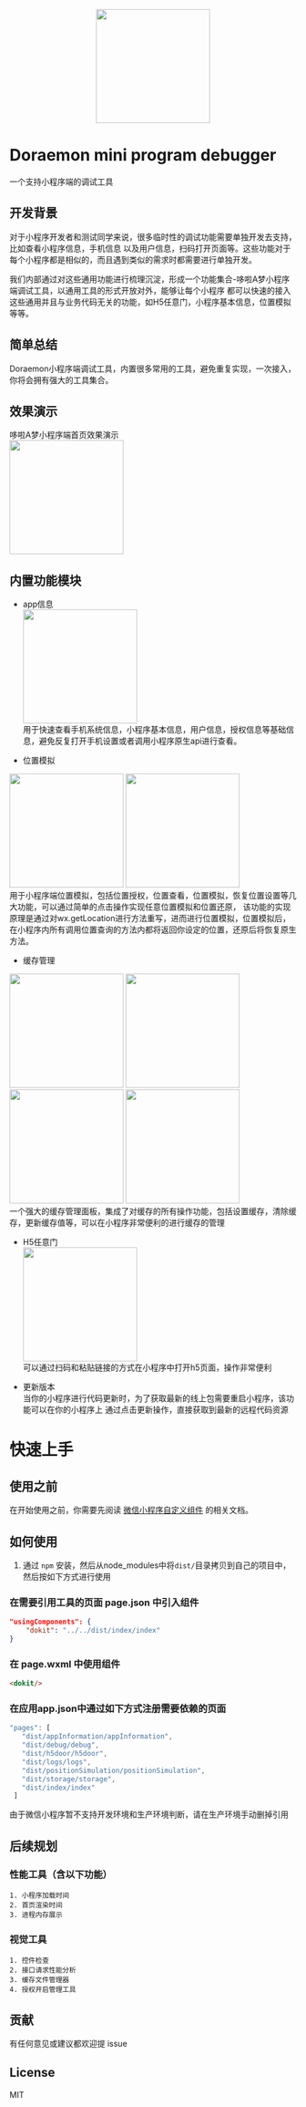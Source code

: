 <p align="center">
    <img width="200" src="./docs/assets/dokit.png">
</p>

# Doraemon mini program debugger
一个支持小程序端的调试工具
## 开发背景
对于小程序开发者和测试同学来说，很多临时性的调试功能需要单独开发去支持，比如查看小程序信息，手机信息
以及用户信息，扫码打开页面等。这些功能对于每个小程序都是相似的，而且遇到类似的需求时都需要进行单独开发。

我们内部通过对这些通用功能进行梳理沉淀，形成一个功能集合-哆啦A梦小程序端调试工具，以通用工具的形式开放对外，能够让每个小程序
都可以快速的接入这些通用并且与业务代码无关的功能，如H5任意门，小程序基本信息，位置模拟等等。

## 简单总结

Doraemon小程序端调试工具，内置很多常用的工具，避免重复实现，一次接入，你将会拥有强大的工具集合。

## 效果演示
哆啦A梦小程序端首页效果演示<br>
<img width="200" src="./docs/assets/preview.png">

## 内置功能模块

- app信息<br>
<img width="200" src="./docs/assets/appinfo.jpg"><br>
用于快速查看手机系统信息，小程序基本信息，用户信息，授权信息等基础信息，避免反复打开手机设置或者调用小程序原生api进行查看。

- 位置模拟<br>
<img width="200" src="./docs/assets/position.jpg">
<img width="200" src="./docs/assets/map.png">
<br>
用于小程序端位置模拟，包括位置授权，位置查看，位置模拟，恢复位置设置等几大功能，可以通过简单的点击操作实现任意位置模拟和位置还原，
该功能的实现原理是通过对wx.getLocation进行方法重写，进而进行位置模拟，位置模拟后，在小程序内所有调用位置查询的方法内都将返回你设定的位置，还原后将恢复原生方法。

- 缓存管理<br>
<img width="200" src="./docs/assets/storage.jpg">
<img width="200" src="./docs/assets/storage-add.png">
<img width="200" src="./docs/assets/storage-revise.png">
<img width="200" src="./docs/assets/storage-revise-detail.png">
<br>
一个强大的缓存管理面板，集成了对缓存的所有操作功能，包括设置缓存，清除缓存，更新缓存值等，可以在小程序非常便利的进行缓存的管理

- H5任意门<br>
<img width="200" src="./docs/assets/h5door.jpg"><br>
可以通过扫码和粘贴链接的方式在小程序中打开h5页面，操作非常便利

- 更新版本<br>
当你的小程序进行代码更新时，为了获取最新的线上包需要重启小程序，该功能可以在你的小程序上
通过点击更新操作，直接获取到最新的远程代码资源


# 快速上手

## 使用之前

在开始使用之前，你需要先阅读 [微信小程序自定义组件](https://developers.weixin.qq.com/miniprogram/dev/framework/custom-component/) 的相关文档。

## 如何使用

1. 通过 `npm` 安装，然后从node_modules中将`dist/`目录拷贝到自己的项目中，然后按如下方式进行使用

### 在需要引用工具的页面 page.json 中引入组件

```json
"usingComponents": {
    "dokit": "../../dist/index/index"
}
```

### 在 page.wxml 中使用组件

```html
<dokit/>
```

### 在应用app.json中通过如下方式注册需要依赖的页面
 ```js
"pages": [
    "dist/appInformation/appInformation",
    "dist/debug/debug",
    "dist/h5door/h5door",
    "dist/logs/logs",
    "dist/positionSimulation/positionSimulation",
    "dist/storage/storage",
    "dist/index/index"
  ]
```
由于微信小程序暂不支持开发环境和生产环境判断，请在生产环境手动删掉引用

## 后续规划
### 性能工具（含以下功能）
    1. 小程序加载时间
    2. 首页渲染时间
    3. 进程内存展示
### 视觉工具
    1. 控件检查
    2. 接口请求性能分析
    3. 缓存文件管理器
    4. 授权开启管理工具

## 贡献

有任何意见或建议都欢迎提 issue

## License

MIT
